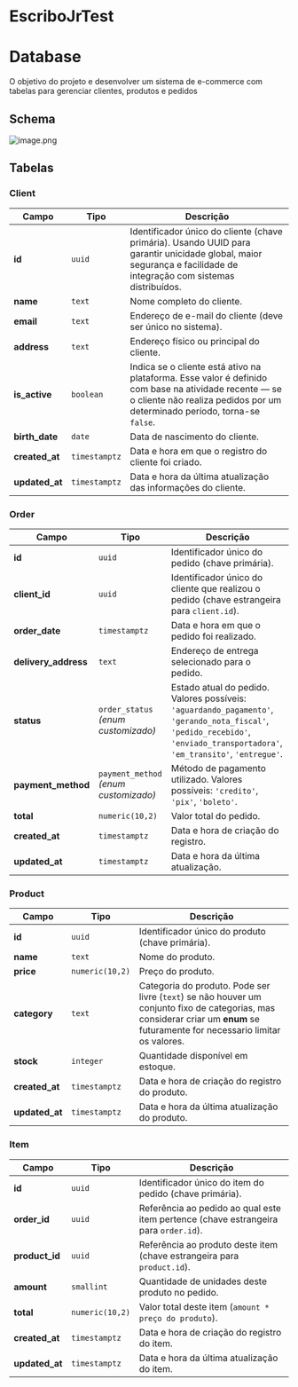 # EscriboJrTest

# Database

O objetivo do projeto e desenvolver um sistema de e-commerce com tabelas para gerenciar clientes, produtos e pedidos

## Schema

![image.png](attachment:d4be4db0-69cf-4b6c-8ea0-a7eee6128baf:image.png)

## Tabelas

### Client

| Campo          | Tipo          | Descrição                                                                                                                                                                          |
| -------------- | ------------- | ---------------------------------------------------------------------------------------------------------------------------------------------------------------------------------- |
| **id**         | `uuid`        | Identificador único do cliente (chave primária). Usando UUID para garantir unicidade global, maior segurança e facilidade de integração com sistemas distribuídos.                 |
| **name**       | `text`        | Nome completo do cliente.                                                                                                                                                          |
| **email**      | `text`        | Endereço de e-mail do cliente (deve ser único no sistema).                                                                                                                         |
| **address**    | `text`        | Endereço físico ou principal do cliente.                                                                                                                                           |
| **is_active**  | `boolean`     | Indica se o cliente está ativo na plataforma. Esse valor é definido com base na atividade recente — se o cliente não realiza pedidos por um determinado período, torna-se `false`. |
| **birth_date** | `date`        | Data de nascimento do cliente.                                                                                                                                                     |
| **created_at** | `timestamptz` | Data e hora em que o registro do cliente foi criado.                                                                                                                               |
| **updated_at** | `timestamptz` | Data e hora da última atualização das informações do cliente.                                                                                                                      |

### Order

| Campo                | Tipo                                  | Descrição                                                                                                                                                                     |
| -------------------- | ------------------------------------- | ----------------------------------------------------------------------------------------------------------------------------------------------------------------------------- |
| **id**               | `uuid`                                | Identificador único do pedido (chave primária).                                                                                                                               |
| **client_id**        | `uuid`                                | Identificador único do cliente que realizou o pedido (chave estrangeira para `client.id`).                                                                                    |
| **order_date**       | `timestamptz`                         | Data e hora em que o pedido foi realizado.                                                                                                                                    |
| **delivery_address** | `text`                                | Endereço de entrega selecionado para o pedido.                                                                                                                                |
| **status**           | `order_status` _(enum customizado)_   | Estado atual do pedido. Valores possíveis: `'aguardando_pagamento'`, `'gerando_nota_fiscal'`, `'pedido_recebido'`, `'enviado_transportadora'`, `'em_transito'`, `'entregue'`. |
| **payment_method**   | `payment_method` _(enum customizado)_ | Método de pagamento utilizado. Valores possíveis: `'credito'`, `'pix'`, `'boleto'`.                                                                                           |
| **total**            | `numeric(10,2)`                       | Valor total do pedido.                                                                                                                                                        |
| **created_at**       | `timestamptz`                         | Data e hora de criação do registro.                                                                                                                                           |
| **updated_at**       | `timestamptz`                         | Data e hora da última atualização.                                                                                                                                            |

### Product

| Campo          | Tipo            | Descrição                                                                                                                                                                      |
| -------------- | --------------- | ------------------------------------------------------------------------------------------------------------------------------------------------------------------------------ |
| **id**         | `uuid`          | Identificador único do produto (chave primária).                                                                                                                               |
| **name**       | `text`          | Nome do produto.                                                                                                                                                               |
| **price**      | `numeric(10,2)` | Preço do produto.                                                                                                                                                              |
| **category**   | `text`          | Categoria do produto. Pode ser livre (`text`) se não houver um conjunto fixo de categorias, mas considerar criar um **enum** se futuramente for necessario limitar os valores. |
| **stock**      | `integer`       | Quantidade disponível em estoque.                                                                                                                                              |
| **created_at** | `timestamptz`   | Data e hora de criação do registro do produto.                                                                                                                                 |
| **updated_at** | `timestamptz`   | Data e hora da última atualização do produto.                                                                                                                                  |

### Item

| Campo          | Tipo            | Descrição                                                                            |
| -------------- | --------------- | ------------------------------------------------------------------------------------ |
| **id**         | `uuid`          | Identificador único do item do pedido (chave primária).                              |
| **order_id**   | `uuid`          | Referência ao pedido ao qual este item pertence (chave estrangeira para `order.id`). |
| **product_id** | `uuid`          | Referência ao produto deste item (chave estrangeira para `product.id`).              |
| **amount**     | `smallint`      | Quantidade de unidades deste produto no pedido.                                      |
| **total**      | `numeric(10,2)` | Valor total deste item (`amount * preço do produto`).                                |
| **created_at** | `timestamptz`   | Data e hora de criação do registro do item.                                          |
| **updated_at** | `timestamptz`   | Data e hora da última atualização do item.                                           |

